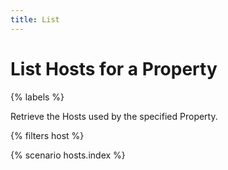 ```yaml
---
title: List
---
```


# List Hosts for a Property

{% labels %}

Retrieve the Hosts used by the specified Property.

{% filters host %}

{% scenario hosts.index %}
